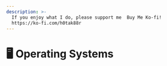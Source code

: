 ```yaml
---
description: >-
  If you enjoy what I do, please support me  Buy Me Ko-fi!
  https://ko-fi.com/h0tak88r
---
```


# 🖥️ Operating Systems

